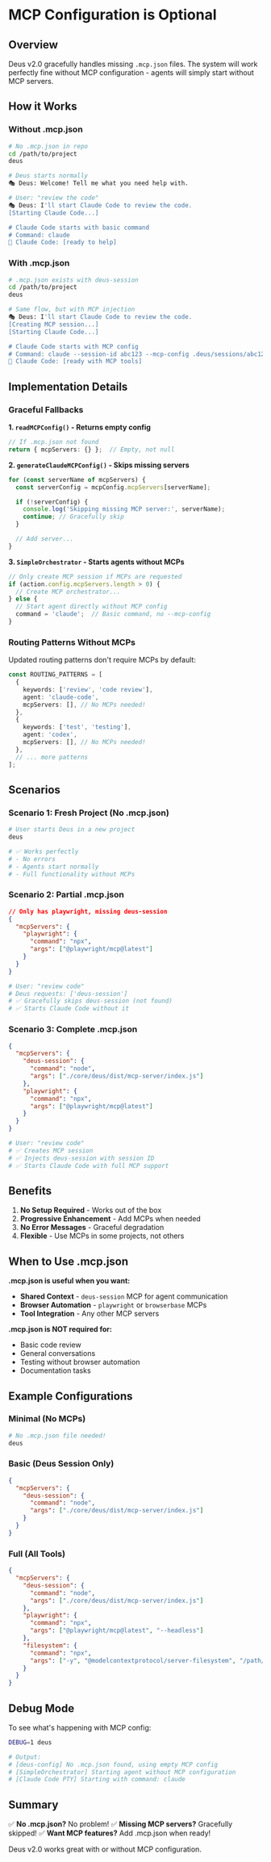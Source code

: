 # MCP Configuration is Optional

## Overview

Deus v2.0 gracefully handles missing `.mcp.json` files. The system will work perfectly fine without MCP configuration - agents will simply start without MCP servers.

## How it Works

### Without .mcp.json

```bash
# No .mcp.json in repo
cd /path/to/project
deus

# Deus starts normally
🎭 Deus: Welcome! Tell me what you need help with.

# User: "review the code"
🎭 Deus: I'll start Claude Code to review the code.
[Starting Claude Code...]

# Claude Code starts with basic command
# Command: claude
🤖 Claude Code: [ready to help]
```

### With .mcp.json

```bash
# .mcp.json exists with deus-session
cd /path/to/project
deus

# Same flow, but with MCP injection
🎭 Deus: I'll start Claude Code to review the code.
[Creating MCP session...]
[Starting Claude Code...]

# Claude Code starts with MCP config
# Command: claude --session-id abc123 --mcp-config .deus/sessions/abc123/claude.json
🤖 Claude Code: [ready with MCP tools]
```

## Implementation Details

### Graceful Fallbacks

**1. `readMCPConfig()` - Returns empty config**
```typescript
// If .mcp.json not found
return { mcpServers: {} };  // Empty, not null
```

**2. `generateClaudeMCPConfig()` - Skips missing servers**
```typescript
for (const serverName of mcpServers) {
  const serverConfig = mcpConfig.mcpServers[serverName];

  if (!serverConfig) {
    console.log('Skipping missing MCP server:', serverName);
    continue; // Gracefully skip
  }

  // Add server...
}
```

**3. `SimpleOrchestrator` - Starts agents without MCPs**
```typescript
// Only create MCP session if MCPs are requested
if (action.config.mcpServers.length > 0) {
  // Create MCP orchestrator...
} else {
  // Start agent directly without MCP config
  command = 'claude';  // Basic command, no --mcp-config
}
```

### Routing Patterns Without MCPs

Updated routing patterns don't require MCPs by default:

```typescript
const ROUTING_PATTERNS = [
  {
    keywords: ['review', 'code review'],
    agent: 'claude-code',
    mcpServers: [], // No MCPs needed!
  },
  {
    keywords: ['test', 'testing'],
    agent: 'codex',
    mcpServers: [], // No MCPs needed!
  },
  // ... more patterns
];
```

## Scenarios

### Scenario 1: Fresh Project (No .mcp.json)

```bash
# User starts Deus in a new project
deus

# ✅ Works perfectly
# - No errors
# - Agents start normally
# - Full functionality without MCPs
```

### Scenario 2: Partial .mcp.json

```json
// Only has playwright, missing deus-session
{
  "mcpServers": {
    "playwright": {
      "command": "npx",
      "args": ["@playwright/mcp@latest"]
    }
  }
}
```

```bash
# User: "review code"
# Deus requests: ['deus-session']
# ✅ Gracefully skips deus-session (not found)
# ✅ Starts Claude Code without it
```

### Scenario 3: Complete .mcp.json

```json
{
  "mcpServers": {
    "deus-session": {
      "command": "node",
      "args": ["./core/deus/dist/mcp-server/index.js"]
    },
    "playwright": {
      "command": "npx",
      "args": ["@playwright/mcp@latest"]
    }
  }
}
```

```bash
# User: "review code"
# ✅ Creates MCP session
# ✅ Injects deus-session with session ID
# ✅ Starts Claude Code with full MCP support
```

## Benefits

1. **No Setup Required** - Works out of the box
2. **Progressive Enhancement** - Add MCPs when needed
3. **No Error Messages** - Graceful degradation
4. **Flexible** - Use MCPs in some projects, not others

## When to Use .mcp.json

**.mcp.json is useful when you want:**

- **Shared Context** - `deus-session` MCP for agent communication
- **Browser Automation** - `playwright` or `browserbase` MCPs
- **Tool Integration** - Any other MCP servers

**.mcp.json is NOT required for:**

- Basic code review
- General conversations
- Testing without browser automation
- Documentation tasks

## Example Configurations

### Minimal (No MCPs)

```bash
# No .mcp.json file needed!
deus
```

### Basic (Deus Session Only)

```json
{
  "mcpServers": {
    "deus-session": {
      "command": "node",
      "args": ["./core/deus/dist/mcp-server/index.js"]
    }
  }
}
```

### Full (All Tools)

```json
{
  "mcpServers": {
    "deus-session": {
      "command": "node",
      "args": ["./core/deus/dist/mcp-server/index.js"]
    },
    "playwright": {
      "command": "npx",
      "args": ["@playwright/mcp@latest", "--headless"]
    },
    "filesystem": {
      "command": "npx",
      "args": ["-y", "@modelcontextprotocol/server-filesystem", "/path/to/allowed"]
    }
  }
}
```

## Debug Mode

To see what's happening with MCP config:

```bash
DEBUG=1 deus

# Output:
# [deus-config] No .mcp.json found, using empty MCP config
# [SimpleOrchestrator] Starting agent without MCP configuration
# [Claude Code PTY] Starting with command: claude
```

## Summary

✅ **No .mcp.json?** No problem!
✅ **Missing MCP servers?** Gracefully skipped!
✅ **Want MCP features?** Add .mcp.json when ready!

Deus v2.0 works great with or without MCP configuration.
